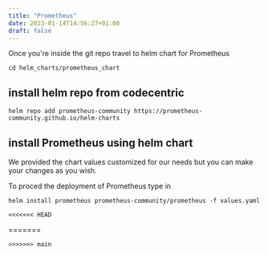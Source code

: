 ```yaml
---
title: "Prometheus"
date: 2023-01-14T14:56:27+01:00
draft: false
---
```


Once you're inside the git repo travel to helm chart for Prometheus


```
cd helm_charts/prometheus_chart

```


## install helm repo from codecentric 
```
helm repo add prometheus-community https://prometheus-community.github.io/helm-charts
```
## install Prometheus using helm chart

We provided the chart values customized for our needs but you can make your changes as you wish.

To proced the deployment of Prometheus type in

```
helm install prometheus prometheus-community/prometheus -f values.yaml

<<<<<<< HEAD
```
=======
```
>>>>>>> main

